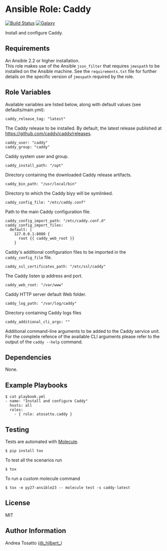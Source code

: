 Ansible Role: Caddy
===================

[![Build Status](https://travis-ci.org/atosatto/ansible-caddy.svg?branch=master)](https://travis-ci.org/atosatto/ansible-caddy)
[![Galaxy](https://img.shields.io/badge/galaxy-atosatto.caddy-blue.svg?style=flat-square)](https://galaxy.ansible.com/atosatto/caddy)

Install and configure Caddy.

Requirements
------------

An Ansible 2.2 or higher installation.<br />
This role makes use of the Ansible `json_filter` that requires `jmespath` to be installed on the Ansible machine.
See the `requirements.txt` file for further details on the specific version of `jmespath` required by the role.

Role Variables
--------------

Available variables are listed below, along with default values (see defaults/main.yml):

    caddy_release_tag: "latest"

The Caddy release to be installed.
By default, the latest release published at https://github.com/caddy/caddy/releases.

    caddy_user: "caddy"
    caddy_group: "caddy"

Caddy system user and group.

    caddy_install_path: "/opt"

Directory containing the downloaded Caddy release artifacts.

    caddy_bin_path: "/usr/local/bin"

Directory to which the Caddy biyy will be symlinked.

    caddy_config_file: "/etc/caddy.conf"

Path to the main Caddy configuration file.

    caddy_config_import_path: "/etc/caddy.conf.d"
    caddy_config_import_files:
      default: |
        127.0.0.1:8080 {
          root {{ caddy_web_root }}
        }

Caddy's additional configuration files to be imported in the `caddy_config_file` file.

    caddy_ssl_certificates_path: "/etc/ssl/caddy"

The Caddy listen ip address and port.

    caddy_web_root: "/var/www"

Caddy HTTP server default Web folder.

    caddy_log_path: "/var/log/caddy"

Directory containing Caddy logs files

    caddy_additional_cli_args: ""

Additional command-line arguments to be added to the Caddy service unit.
For the complete refence of the available CLI arguments please refer to the output
of the `caddy --help` command.

Dependencies
------------

None.

Example Playbooks
-----------------

    $ cat playbook.yml
    - name: "Install and configure Caddy"
      hosts: all
      roles:
        - { role: atosatto.caddy }

Testing
-------

Tests are automated with [Molecule](http://molecule.readthedocs.org/en/latest/).

    $ pip install tox

To test all the scenarios run

    $ tox

To run a custom molecule command

    $ tox -e py27-ansible23 -- molecule test -s caddy-latest

License
-------

MIT

Author Information
------------------

Andrea Tosatto ([@\_hilbert\_](https://twitter.com/_hilbert_))
